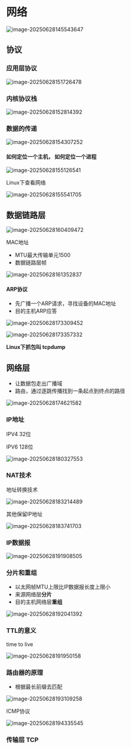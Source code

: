# 网络

![image-20250628145543647](C:\Users\LIYUFENG\AppData\Roaming\Typora\typora-user-images\image-20250628145543647.png)

## 协议



### 应用层协议

![image-20250628151726478](C:\Users\LIYUFENG\AppData\Roaming\Typora\typora-user-images\image-20250628151726478.png)

### 内核协议栈

![image-20250628152814392](C:\Users\LIYUFENG\AppData\Roaming\Typora\typora-user-images\image-20250628152814392.png)



### 数据的传递

![image-20250628154307252](C:\Users\LIYUFENG\AppData\Roaming\Typora\typora-user-images\image-20250628154307252.png)

#### 如何定位一个主机，                   如何定位一个进程

![image-20250628155126541](C:\Users\LIYUFENG\AppData\Roaming\Typora\typora-user-images\image-20250628155126541.png)

Linux下查看网络

![image-20250628155541705](C:\Users\LIYUFENG\AppData\Roaming\Typora\typora-user-images\image-20250628155541705.png)



## 数据链路层

![image-20250628160409472](C:\Users\LIYUFENG\AppData\Roaming\Typora\typora-user-images\image-20250628160409472.png)

MAC地址

- MTU最大传输单元1500
- 数据链路层帧

![image-20250628161352837](C:\Users\LIYUFENG\AppData\Roaming\Typora\typora-user-images\image-20250628161352837.png)

#### ARP协议

- 先广播一个ARP请求，寻找设备的MAC地址
- 目的主机ARP应答

![image-20250628173309452](C:\Users\LIYUFENG\AppData\Roaming\Typora\typora-user-images\image-20250628173309452.png)

![image-20250628173357332](C:\Users\LIYUFENG\AppData\Roaming\Typora\typora-user-images\image-20250628173357332.png)

**Linux下抓包叫 tcpdump**



## 网络层

- 让数据包走出广播域
- 路由，通过逐跳传播找到一条起点到终点的路径

![image-20250628174621582](C:\Users\LIYUFENG\AppData\Roaming\Typora\typora-user-images\image-20250628174621582.png)

### IP地址

IPV4 32位

IPV6 128位

![image-20250628180327553](C:\Users\LIYUFENG\AppData\Roaming\Typora\typora-user-images\image-20250628180327553.png)

### NAT技术

地址转换技术

![image-20250628183214489](C:\Users\LIYUFENG\AppData\Roaming\Typora\typora-user-images\image-20250628183214489.png)

其他保留IP地址

![image-20250628183741703](C:\Users\LIYUFENG\AppData\Roaming\Typora\typora-user-images\image-20250628183741703.png)



### IP数据报

![image-20250628191908505](C:\Users\LIYUFENG\AppData\Roaming\Typora\typora-user-images\image-20250628191908505.png)

### 分片和重组

- 以太网帧MTU上限比IP数据报长度上限小
- 来源网络层**分片**
- 目的主机网络层**重组**

![image-20250628192041392](C:\Users\LIYUFENG\AppData\Roaming\Typora\typora-user-images\image-20250628192041392.png)

### TTL的意义

time to live

![image-20250628191950158](C:\Users\LIYUFENG\AppData\Roaming\Typora\typora-user-images\image-20250628191950158.png)

### 路由器的原理

- 根据最长前缀去匹配

![image-20250628193109258](C:\Users\LIYUFENG\AppData\Roaming\Typora\typora-user-images\image-20250628193109258.png)

ICMP协议

![image-20250628194335545](C:\Users\LIYUFENG\AppData\Roaming\Typora\typora-user-images\image-20250628194335545.png)

### 传输层 TCP


